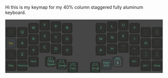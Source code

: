 Hi    this is my keymap for my 40% column staggered fully aluminum keyboard.

![Cornelius Layout](cornelius.png)
